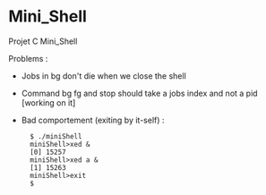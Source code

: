 # Mini_Shell
Projet C Mini_Shell

Problems :

- Jobs in bg don't die when we close the shell

- Command bg fg and stop should take a jobs index and not a pid [working on it]

- Bad comportement (exiting by it-self) :

        $ ./miniShell
        miniShell>xed &
        [0] 15257
        miniShell>xed a &
        [1] 15263
        miniShell>exit
        $

